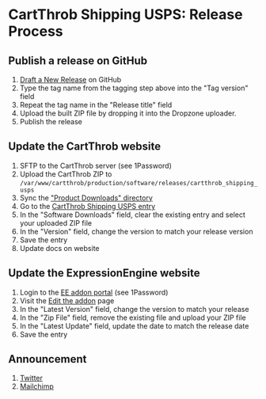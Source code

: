 # CartThrob Shipping USPS: Release Process

## Publish a release on GitHub
1. [Draft a New Release](https://github.com/CartThrob/Shipping-LiveRates-USPS/releases/new) on GitHub
2. Type the tag name from the tagging step above into the "Tag version" field
3. Repeat the tag name in the "Release title" field
4. Upload the built ZIP file by dropping it into the Dropzone uploader.
5. Publish the release

## Update the CartThrob website
1. SFTP to the CartThrob server (see 1Password)
2. Upload the CartThrob ZIP to `/var/www/cartthrob/production/software/releases/cartthrob_shipping_usps`
3. Sync the ["Product Downloads" directory](---)
4. Go to the [CartThrob Shipping USPS entry](---)
5. In the "Software Downloads" field, clear the existing entry and select your uploaded ZIP file
6. In the "Version" field, change the version to match your release version
7. Save the entry
8. Update docs on website

## Update the ExpressionEngine website
1. Login to the [EE addon portal](https://expressionengine.com/forums/member/profile) (see 1Password)
2. Visit the [Edit the addon](---) page
3. In the "Latest Version" field, change the version to match your release
4. In the "Zip File" field, remove the existing file and upload your ZIP file
5. In the "Latest Update" field, update the date to match the release date
6. Save the entry

## Announcement
1. [Twitter](https://twitter.com/cartthrob)
2. [Mailchimp](https://us7.admin.mailchimp.com/campaigns/#f_list:all;t:campaigns-list)
